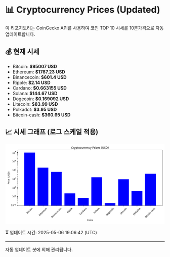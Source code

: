 
# 📊 Cryptocurrency Prices (Updated)

이 리포지토리는 CoinGecko API를 사용하여 코인 TOP 10 시세를 10분가격으로 자동 업데이트합니다.

## 💰 현재 시세
- Bitcoin: **$95007 USD**
- Ethereum: **$1787.23 USD**
- Binancecoin: **$601.4 USD**
- Ripple: **$2.14 USD**
- Cardano: **$0.663155 USD**
- Solana: **$144.67 USD**
- Dogecoin: **$0.169092 USD**
- Litecoin: **$83.99 USD**
- Polkadot: **$3.95 USD**
- Bitcoin-cash: **$360.65 USD**

## 📈 시세 그래프 (로그 스케일 적용)
![Crypto Prices](crypto_prices.png)

⏳ 업데이트 시간: 2025-05-06 19:06:42 (UTC)

---
자동 업데이트 봇에 의해 관리됩니다.
